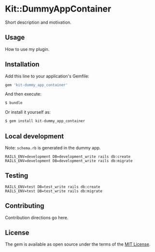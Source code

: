# Kit::DummyAppContainer
Short description and motivation.

## Usage
How to use my plugin.

## Installation
Add this line to your application's Gemfile:

```ruby
gem 'kit-dummy_app_container'
```

And then execute:
```bash
$ bundle
```

Or install it yourself as:
```bash
$ gem install kit-dummy_app_container
```

## Local development
Note: `schema.rb` is generated in the dummy app.

```
RAILS_ENV=development DB=development_write rails db:create
RAILS_ENV=development DB=development_write rails db:migrate
```

## Testing
```
RAILS_ENV=test DB=test_write rails db:create
RAILS_ENV=test DB=test_write rails db:migrate
```


## Contributing
Contribution directions go here.

## License
The gem is available as open source under the terms of the [MIT License](https://opensource.org/licenses/MIT).
